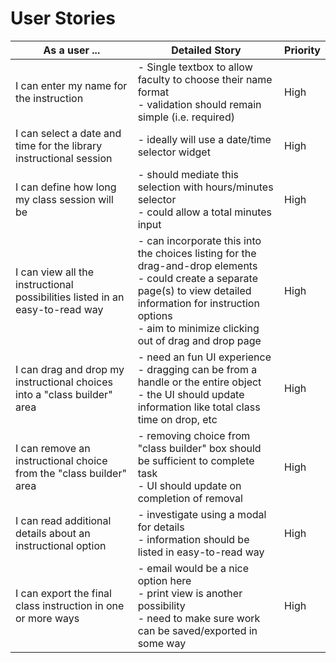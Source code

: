 # User Stories

|As a user ...| Detailed Story | Priority|
| --- | --- | --- |
|I can enter my name for the instruction|- Single textbox to allow faculty to choose their name format<br>- validation should remain simple (i.e. required)|High|
|I can select a date and time for the library instructional session|- ideally will use a date/time selector widget|High|
|I can define how long my class session will be|- should mediate this selection with hours/minutes selector<br>- could allow a total minutes input|High|
|I can view all the instructional possibilities listed in an easy-to-read way|- can incorporate this into the choices listing for the drag-and-drop elements<br>- could create a separate page(s) to view detailed information for instruction options<br>- aim to minimize clicking out of drag and drop page|High|
|I can drag and drop my instructional choices into a "class builder" area|- need an fun UI experience<br>- dragging can be from a handle or the entire object<br>- the UI should update information like total class time on drop, etc|High|
|I can remove an instructional choice from the "class builder" area|- removing choice from "class builder" box should be sufficient to complete task<br>- UI should update on completion of removal|High|
|I can read additional details about an instructional option|- investigate using a modal for details<br>- information should be listed in easy-to-read way|High|
|I can export the final class instruction in one or more ways|- email would be a nice option here<br>- print view is another possibility<br>- need to make sure work can be saved/exported in some way|High|